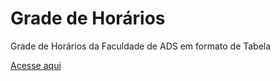 # Grade de Horários
Grade de Horários da Faculdade de ADS em formato de Tabela  

<a href="https://marclipe.github.io/gradehorarios/table.html">Acesse aqui</a>
